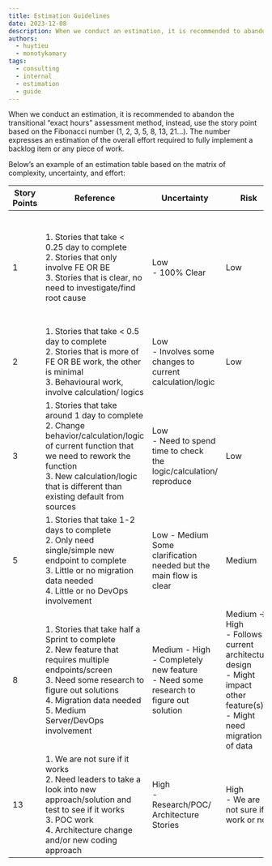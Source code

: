 ```yaml
---
title: Estimation Guidelines
date: 2023-12-08
description: When we conduct an estimation, it is recommended to abandon the transitional “exact hours” assessment method, instead, use the story point based on the Fibonacci number (1, 2, 3, 5, 8, 13, 21…). The number expresses an estimation of the overall effort required to fully implement a backlog item or any piece of work.
authors:
  - huytieu
  - monotykamary
tags:
  - consulting
  - internal
  - estimation
  - guide
---
```


When we conduct an estimation, it is recommended to abandon the transitional “exact hours” assessment method, instead, use the story point based on the Fibonacci number (1, 2, 3, 5, 8, 13, 21…). The number expresses an estimation of the overall effort required to fully implement a backlog item or any piece of work.

Below’s an example of an estimation table based on the matrix of complexity, uncertainty, and effort:

| Story Points | Reference                                                                                                                                                                                                                      | Uncertainty                                                                               | Risk                                                                                                                        | Efforts                                                   | FE Example                                                                                                                                                                 | BE Example                                                                                                   |
| ------------ | ------------------------------------------------------------------------------------------------------------------------------------------------------------------------------------------------------------------------------ | ----------------------------------------------------------------------------------------- | --------------------------------------------------------------------------------------------------------------------------- | --------------------------------------------------------- | -------------------------------------------------------------------------------------------------------------------------------------------------------------------------- | ------------------------------------------------------------------------------------------------------------ |
| 1            | 1. Stories that take < 0.25 day to complete<br>2. Stories that only involve FE OR BE<br>3. Stories that is clear, no need to investigate/find root cause                                                                       | Low<br>- 100% Clear                                                                       | Low                                                                                                                         | Less than half a day: 1 hour or less                      | Small UI update that doesn’t require BE work: <br>- Color, Font, Positioning that doesn’t require relayout<br>- Sorting (no BE work)<br>- Only impact 1-2 screens/controls | - Configurations only<br>                                                                                    |
| 2            | 1. Stories that take < 0.5 day to complete<br>2. Stories that is more of FE OR BE work, the other is minimal<br>3. Behavioural work, involve calculation/ logics                                                               | Low<br>- Involves some changes to current calculation/logic                               | Low                                                                                                                         | Around half a day to 1 day                                | - Calculate/Sum/Count numbers<br>- Small UI change but on multiple screens (3 or more)                                                                                     | - Minor changes to existing API (Add/edit/remove fields...)<br>- Minor change on calculations to current API |
| 3            | 1. Stories that take around 1 day to complete<br>2. Change behavior/calculation/logic of current function that we need to rework the function<br>3. New calculation/logic that is different than existing default from sources | Low<br>- Need to spend time to check the logic/calculation/ reproduce                     | Low                                                                                                                         | Around 1 working Day                                      |                                                                                                                                                                            |                                                                                                              |
| 5            | 1. Stories that take 1-2 days to complete<br>2. Only need single/simple new endpoint to complete<br>3. Little or no migration data needed<br>4. Little or no DevOps involvement                                                | Low - Medium<br>Some clarification needed but the main flow is clear                      | Medium                                                                                                                      | Around 3 working Days                                     |                                                                                                                                                                            |                                                                                                              |
| 8            | 1. Stories that take half a Sprint to complete<br>2. New feature that requires multiple endpoints/screen<br>3. Need some research to figure out solutions<br>4. Migration data needed<br>5. Medium Server/DevOps involvement   | Medium - High<br>- Completely new feature <br>- Need some research to figure out solution | Medium → High<br>- Follows current architecture design<br>- Might impact other feature(s)<br>- Might need migration of data | Around 5 working Days                                     |                                                                                                                                                                            |                                                                                                              |
| 13           | 1. We are not sure if it works<br>2. Need leaders to take a look into new approach/solution and test to see if it works<br>3. POC work<br>4. Architecture change and/or new coding approach                                    | High<br>- Research/POC/ Architecture Stories                                              | High<br>- We are not sure if it work or not                                                                                 | If cannot deliver in a working week, please break it down |                                                                                                                                                                            |                                                                                                              |
